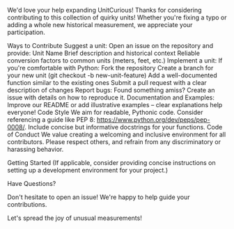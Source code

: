We'd love your help expanding UnitCurious!
Thanks for considering contributing to this collection of quirky units! Whether you're fixing a typo or adding a whole new historical measurement, we appreciate your participation.

Ways to Contribute
Suggest a unit: Open an issue on the repository and provide:
Unit Name
Brief description and historical context
Reliable conversion factors to common units (meters, feet, etc.)
Implement a unit: If you're comfortable with Python:
Fork the repository
Create a branch for your new unit (git checkout -b new-unit-feature)
Add a well-documented function similar to the existing ones
Submit a pull request with a clear description of changes
Report bugs: Found something amiss? Create an issue with details on how to reproduce it.
Documentation and Examples: Improve our README or add illustrative examples – clear explanations help everyone!
Code Style
We aim for readable, Pythonic code. Consider referencing a guide like PEP 8: https://www.python.org/dev/peps/pep-0008/.
Include concise but informative docstrings for your functions.
Code of Conduct
We value creating a welcoming and inclusive environment for all contributors.  Please respect others, and refrain from any discriminatory or harassing behavior.

Getting Started
(If applicable, consider providing concise instructions on setting up a  development environment for your project.)

Have Questions?

Don't hesitate to open an issue! We're happy to help guide your contributions.

Let's spread the joy of unusual measurements!